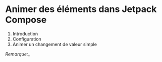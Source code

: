 # Animer des éléments dans Jetpack Compose

1. Introduction
2. Configuration
3. Animer un changement de valeur simple

*Remarque:_*
